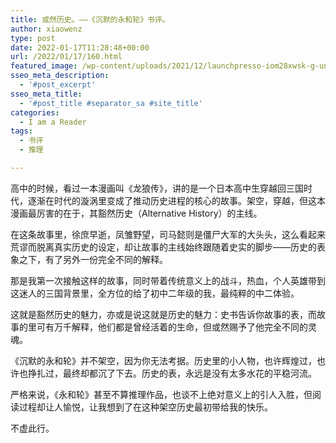 ```yaml
---
title: 或然历史。——《沉默的永和轮》书评。
author: xiaowenz
type: post
date: 2022-01-17T11:28:48+00:00
url: /2022/01/17/160.html
featured_image: /wp-content/uploads/2021/12/launchpresso-iom28xwsk-g-unsplash.jpeg
sseo_meta_description:
  - '#post_excerpt'
sseo_meta_title:
  - '#post_title #separator_sa #site_title'
categories:
  - I am a Reader
tags:
  - 书评
  - 推理

---
```

高中的时候，看过一本漫画叫《龙狼传》，讲的是一个日本高中生穿越回三国时代，逐渐在时代的漩涡里变成了推动历史进程的核心的故事。架空，穿越，但这本漫画最厉害的在于，其豁然历史（Alternative History）的主线。

在这条故事里，徐庶早逝，凤雏野望，司马懿则是僵尸大军的大头头，这么看起来荒谬而脱离真实历史的设定，却让故事的主线始终跟随着史实的脚步——历史的表象之下，有了另外一份完全不同的解释。

那是我第一次接触这样的故事，同时带着传统意义上的战斗，热血，个人英雄带到这迷人的三国背景里，全方位的给了初中二年级的我，最纯粹的中二体验。

这就是豁然历史的魅力，亦或是说这就是历史的魅力：史书告诉你故事的表，而故事的里可有万千解释，他们都是曾经活着的生命，但或然赐予了他完全不同的灵魂。

《沉默的永和轮》并不架空，因为你无法考据。历史里的小人物，也许辉煌过，也许也挣扎过，最终却都沉了下去。历史的表，永远是没有太多水花的平稳河流。

严格来说，《永和轮》甚至不算推理作品，也谈不上绝对意义上的引人入胜，但阅读过程却让人愉悦，让我想到了在这种架空历史最初带给我的快乐。

不虚此行。